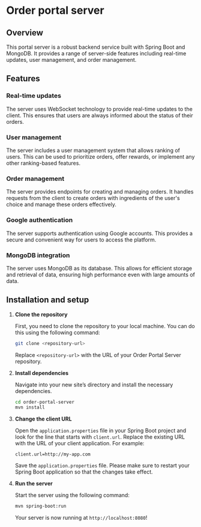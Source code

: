 # Order portal server

## Overview

This portal server is a robust backend service built with Spring Boot and MongoDB. 
It provides a range of server-side features including real-time updates, user management, and order management.

## Features

### Real-time updates

The server uses WebSocket technology to provide real-time updates to the client. 
This ensures that users are always informed about the status of their orders.

### User management

The server includes a user management system that allows ranking of users. 
This can be used to prioritize orders, offer rewards, or implement any other ranking-based features.

### Order management

The server provides endpoints for creating and managing orders. 
It handles requests from the client to create orders with ingredients of the user's choice and manage these orders effectively.

### Google authentication

The server supports authentication using Google accounts. 
This provides a secure and convenient way for users to access the platform.

### MongoDB integration

The server uses MongoDB as its database. 
This allows for efficient storage and retrieval of data, ensuring high performance even with large amounts of data.

## Installation and setup

1. **Clone the repository**

    First, you need to clone the repository to your local machine. You can do this using the following command:

    ```bash
    git clone <repository-url>
    ```

    Replace `<repository-url>` with the URL of your Order Portal Server repository.

2. **Install dependencies**

    Navigate into your new site’s directory and install the necessary dependencies.

    ```bash
    cd order-portal-server
    mvn install
    ```

3. **Change the client URL**

   Open the `application.properties` file in your Spring Boot project and look for the line that starts with `client.url`.
   Replace the existing URL with the URL of your client application.
   For example:

    ```properties
    client.url=http://my-app.com
    ```

    Save the `application.properties` file.
   Please make sure to restart your Spring Boot application so that the changes take effect.

5. **Run the server**

    Start the server using the following command:

    ```bash
    mvn spring-boot:run
    ```

    Your server is now running at `http://localhost:8080`!
